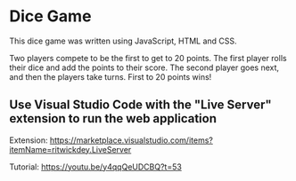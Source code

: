 # Dice Game
This dice game was written using JavaScript, HTML and CSS.

Two players compete to be the first to get to 20 points. The first player rolls their dice and add the points to their score. The second player goes next, and then the players take turns. First to 20 points wins!

## Use Visual Studio Code with the "Live Server" extension to run the web application
Extension: https://marketplace.visualstudio.com/items?itemName=ritwickdey.LiveServer

Tutorial: https://youtu.be/y4qqQeUDCBQ?t=53
